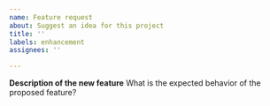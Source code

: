 ```yaml
---
name: Feature request
about: Suggest an idea for this project
title: ''
labels: enhancement
assignees: ''

---
```


**Description of the new feature**
What is the expected behavior of the proposed feature?
